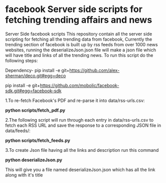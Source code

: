# facebook Server side scripts for fetching trending affairs and news
Server Side facebook scripts
This repository contain all the server side scripting for fetching all the trending data from facebook,
Currently the trending section of facebook is built up by rss feeds from over 1000 news websites, running the deserializeJson.json file will make a json file which will have title and links of all the trending news.
To run this script do the following steps:

Dependency-
pip install -e git+https://github.com/alex-sherman/deco.git#egg=deco

pip install -e git+https://github.com/mobolic/facebook-sdk.git#egg=facebook-sdk

1.To re-fetch Facebook's PDF and re-parse it into data/rss-urls.csv:

**python scripts/fetch_pdf.py** 

2.The following script will run through each entry in data/rss-urls.csv to fetch each RSS URL and save the response to a corresponding JSON file in data/feeds/:

**python scripts/fetch_feeds.py**

3.To create Json file having all the links and description run this command

**python deserializeJson.py**

This will give you a file named deserializeJson.json which has all the link along with it's title
